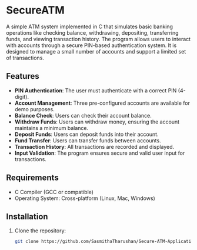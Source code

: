 # SecureATM

A simple ATM system implemented in C that simulates basic banking operations like checking balance, withdrawing, depositing, transferring funds, and viewing transaction history. The program allows users to interact with accounts through a secure PIN-based authentication system. It is designed to manage a small number of accounts and support a limited set of transactions.

## Features

- **PIN Authentication**: The user must authenticate with a correct PIN (4-digit).
- **Account Management**: Three pre-configured accounts are available for demo purposes.
- **Balance Check**: Users can check their account balance.
- **Withdraw Funds**: Users can withdraw money, ensuring the account maintains a minimum balance.
- **Deposit Funds**: Users can deposit funds into their account.
- **Fund Transfer**: Users can transfer funds between accounts.
- **Transaction History**: All transactions are recorded and displayed.
- **Input Validation**: The program ensures secure and valid user input for transactions.

## Requirements

- C Compiler (GCC or compatible)
- Operating System: Cross-platform (Linux, Mac, Windows)

## Installation

1. Clone the repository:
   ```bash
   git clone https://github.com/SasmithaTharushan/Secure-ATM-Application
